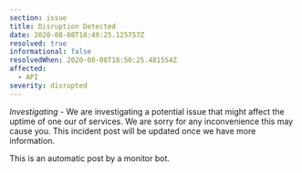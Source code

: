 ```yaml
---
section: issue
title: Disruption Detected
date: 2020-08-08T18:49:25.125757Z
resolved: true
informational: false
resolvedWhen: 2020-08-08T18:50:25.481554Z
affected:
  - API
severity: disrupted
---
```

*Investigating* - We are investigating a potential issue that might affect the uptime of one our of services. We are sorry for any inconvenience this may cause you. This incident post will be updated once we have more information.

This is an automatic post by a monitor bot.
        